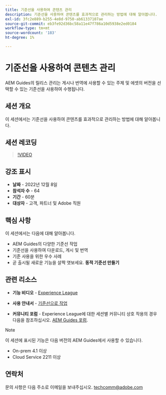 ```yaml
---
title: 기준선을 사용하여 콘텐츠 관리
description: 기준선을 사용하여 콘텐츠를 효과적으로 관리하는 방법에 대해 알아봅니다.
exl-id: 3fc2e889-b255-4e8d-9750-ab61337107ae
source-git-commit: eb3fe92d36bc58a11e47f786a10d5938e2ed0184
workflow-type: tm+mt
source-wordcount: '183'
ht-degree: 1%

---
```


# 기준선을 사용하여 콘텐츠 관리

AEM Guides의 릴리스 관리는 게시나 번역에 사용할 수 있는 주제 및 에셋의 버전을 선택할 수 있는 기준선을 사용하여 수행됩니다.

## 세션 개요

이 세션에서는 기준선을 사용하여 콘텐츠를 효과적으로 관리하는 방법에 대해 알아봅니다.

## 세션 레코딩

>[!VIDEO](https://video.tv.adobe.com/v/3414172/version-management-release-management-baseline?quality=12&learn=on)

## 강조 표시

- **날짜** - 2022년 12월 8일
- **참석자 수** - 64
- **기간** - 60분
- **대상자** - 고객, 파트너 및 Adobe 직원

## 핵심 사항

이 세션에서는 다음에 대해 알아봅니다.
- AEM Guides의 다양한 기준선 작업
- 기준선을 사용하여 다운로드, 게시 및 번역
- 기준 사용을 위한 우수 사례
- 곧 출시될 새로운 기능을 살짝 엿보세요. **동적 기준선 만들기**

## 관련 리소스

- **기능 비디오** -  [Experience League](https://experienceleague.adobe.com/docs/experience-manager-guides-learn/videos/advanced-user-guide/overview.html?lang=en)

- **사용 안내서** - [기준선으로 작업](https://help.adobe.com/en_US/xml-documentation-for-adobe-experience-manager/index.html#t=DXML-master-map%2Fgenerate-output-use-baseline-for-publishing.html)

- **커뮤니티 포럼** - Experience League에 대한 세션별 커뮤니티 상호 작용의 경우 다음을 참조하십시오. [AEM Guides 포럼](https://experienceleaguecommunities.adobe.com/t5/experience-manager-guides/bd-p/xml-documentation-discussions).

>[!NOTE]
>
>이 세션에 표시된 기능은 다음 버전의 AEM Guides에서 사용할 수 있습니다.
> - On-prem 4.1 이상
> - Cloud Service 2211 이상

## 연락처

문의 사항은 다음 주소로 이메일을 보내주십시오. <techcomm@adobe.com>
